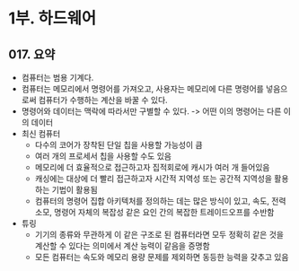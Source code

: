 # 1부. 하드웨어

## 017. 요약

- 컴퓨터는 범용 기계다.
- 컴퓨터는 메모리에서 명령어를 가져오고, 사용자는 메모리에 다른 명령어를 넣음으로써 컴퓨터가 수행하는 계산을 바꿀 수 있다.
- 명령어와 데이터는 맥락에 따라서만 구별할 수 있다. -> 어떤 이의 명령어는 다른 이의 데이터
- 최신 컴퓨터
  - 다수의 코어가 장착된 단일 칩을 사용할 가능성이 큼
  - 여러 개의 프로세서 칩을 사용할 수도 있음
  - 메모리에 더 효율적으로 접근하고자 집적회로에 캐시가 여러 개 들어있음
  - 캐싱에는 대상에 더 빨리 접근하고자 시간적 지역성 또는 공간적 지역성을 활용하는 기법이 활용됨
  - 컴퓨터의 명령어 집합 아키텍처를 정의하는 데는 많은 방식이 있고, 속도, 전력 소모, 명령어 자체의 복잡성 같은 요인 간의 복잡한 트레이드오프를 수반함
- 튜링
  - 기기의 종류와 무관하게 이 같은 구조로 된 컴퓨터라면 모두 정확히 같은 것을 계산할 수 있다는 의미에서 계산 능력이 같음을 증명함
  - 모든 컴퓨터는 속도와 메모리 용량 문제를 제외하면 동등한 능력을 갖추고 있음
